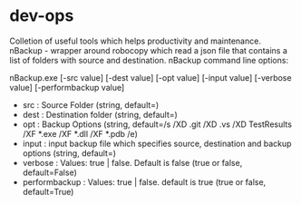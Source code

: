 # dev-ops
Colletion of useful tools which helps productivity and maintenance.
nBackup - wrapper around robocopy which read a json file that contains a list of folders
      with source and destination.
nBackup command line options:

 nBackup.exe [-src value] [-dest value] [-opt value] [-input value] [-verbose value] [-performbackup value]
  - src           : Source Folder (string, default=)
  - dest          : Destination folder (string, default=)
  - opt           : Backup Options (string, default=/s /XD .git /XD .vs /XD TestResults /XF *.exe /XF *.dll /XF *.pdb /e)
  - input         : input backup file which specifies source, destination and backup options (string, default=)
  - verbose       : Values: true | false.  Default is false (true or false, default=False)
  - performbackup : Values: true | false. default is true (true or false, default=True)
